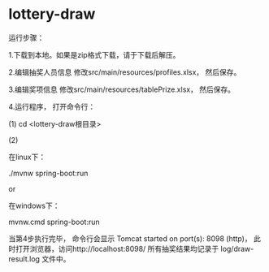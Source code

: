 # lottery-draw
运行步骤：

1.下载到本地。如果是zip格式下载，请于下载后解压。

2.编辑抽奖人员信息
  修改src/main/resources/profiles.xlsx， 然后保存。

3.编辑奖项信息
  修改src/main/resources/tablePrize.xlsx， 然后保存。
  
4.运行程序， 打开命令行：

(1) cd <lottery-draw根目录>

(2)

在linux下：

./mvnw spring-boot:run

or

在windows下：

mvnw.cmd spring-boot:run

当第4步执行完毕， 命令行会显示 Tomcat started on port(s): 8098 (http)， 此时打开浏览器，访问http://localhost:8098/
所有抽奖结果均记录于 log/draw-result.log 文件中。

